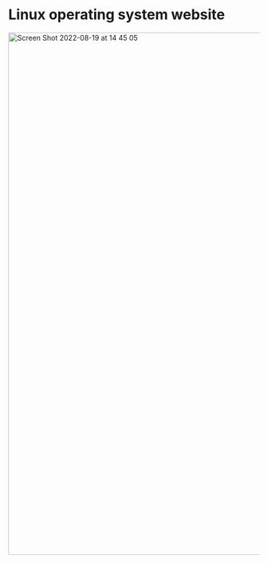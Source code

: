 # Linux operating system website

<img width="1048" alt="Screen Shot 2022-08-19 at 14 45 05" src="https://user-images.githubusercontent.com/72170151/185611749-0c406a3b-88fa-4042-9ad7-0a50e909c529.png">
